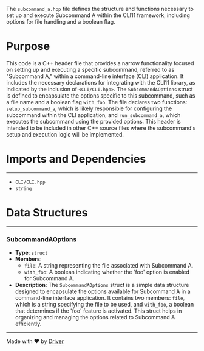 <!--------------------------------------------------------------------------------->
<!-- IMPORTANT: This file is auto-generated by Driver (https://driver.ai). -------->
<!-- Manual edits may be overwritten on future commits. --------------------------->
<!--------------------------------------------------------------------------------->

The `subcommand_a.hpp` file defines the structure and functions necessary to set up and execute Subcommand A within the CLI11 framework, including options for file handling and a boolean flag.

# Purpose
This code is a C++ header file that provides a narrow functionality focused on setting up and executing a specific subcommand, referred to as "Subcommand A," within a command-line interface (CLI) application. It includes the necessary declarations for integrating with the CLI11 library, as indicated by the inclusion of `<CLI/CLI.hpp>`. The `SubcommandAOptions` struct is defined to encapsulate the options specific to this subcommand, such as a file name and a boolean flag `with_foo`. The file declares two functions: `setup_subcommand_a`, which is likely responsible for configuring the subcommand within the CLI application, and `run_subcommand_a`, which executes the subcommand using the provided options. This header is intended to be included in other C++ source files where the subcommand's setup and execution logic will be implemented.
# Imports and Dependencies

---
- `CLI/CLI.hpp`
- `string`


# Data Structures

---
### SubcommandAOptions<!-- {{#data_structure:SubcommandAOptions}} -->
- **Type**: `struct`
- **Members**:
    - `file`: A string representing the file associated with Subcommand A.
    - `with_foo`: A boolean indicating whether the 'foo' option is enabled for Subcommand A.
- **Description**: The `SubcommandAOptions` struct is a simple data structure designed to encapsulate the options available for Subcommand A in a command-line interface application. It contains two members: `file`, which is a string specifying the file to be used, and `with_foo`, a boolean that determines if the 'foo' feature is activated. This struct helps in organizing and managing the options related to Subcommand A efficiently.



---
Made with ❤️ by [Driver](https://www.driver.ai/)